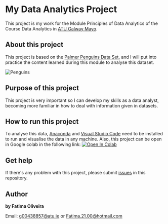 # My Data Analytics Project

This project is my work for the Module Principles of Data Analytics of the Course Data Analytics in [ATU Galway Mayo](https://www.gmit.ie/).

## About this project

This project is based on the [Palmer Penguins Data Set](https://allisonhorst.github.io/palmerpenguins/), and I will put into practice the content learned during this module to analyse this dataset.

![Penguins](https://allisonhorst.github.io/palmerpenguins/reference/figures/lter_penguins.png)

## Purpose of this project

This project is very important so I can develop my skills as a data analyst, becoming more familiar in how to deal with information given in datasets.

## How to run this project

To analyse this data, [Anaconda](https://www.anaconda.com/) and [Visual Studio Code](https://code.visualstudio.com/) need to be installed to run and visualise the data in any machine.
Also, this project can be open in Google colab in the following link: <a target="_blank" href="https://colab.research.google.com/github/FatimaBOliveira/My-Data-Analytics-Project/blob/main/penguins.ipynb">
  <img src="https://colab.research.google.com/assets/colab-badge.svg" alt="Open In Colab"/>
</a>

## Get help

If there's any problem with this project, please submit [issues](https://github.com/FatimaBOliveira/My-Data-Analytics-Project/issues) in this repository.

## Author

**by Fatima Oliveira** 

Email: g00438857@atu.ie or Fatima.21.00@hotmail.com